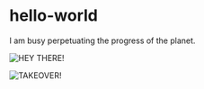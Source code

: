 # hello-world

I am busy perpetuating the progress of the planet.

![HEY THERE!](https://th.bing.com/th/id/OIP.5WWP_mpp6sUFTE_a5GGc7gHaDt?pid=Api&rs=1)

![TAKEOVER!](https://gfycat.com/embellishedinsidiousbullmastiff)
